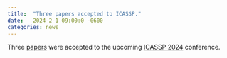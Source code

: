 ```yaml
---
title:  "Three papers accepted to ICASSP."
date:   2024-2-1 09:00:0 -0600
categories: news 
---
```

Three [papers](/publications/) were accepted to the upcoming [ICASSP 2024](https://2024.ieeeicassp.org) conference. 



